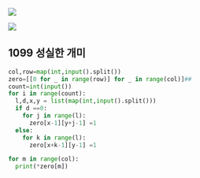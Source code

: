 ![](C:\Users\sky\AppData\Roaming\Typora\typora-user-images\image-20200426215227714.png)

![](C:\Users\sky\AppData\Roaming\Typora\typora-user-images\image-20200426215246647.png)

## 1099  성실한 개미

```python
col,row=map(int,input().split())
zero=[[0 for _ in range(row)] for _ in range(col)]##
count=int(input())
for i in range(count):
  l,d,x,y = list(map(int,input().split()))
  if d ==0:
    for j in range(l):
      zero[x-1][y+j-1] =1
  else:
    for k in range(l):
      zero[x+k-1][y-1] =1

for m in range(col):
  print(*zero[m])
```

